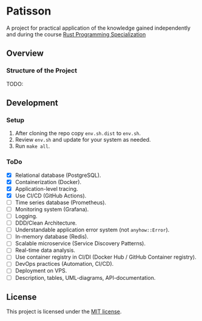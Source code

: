 # Patisson

A project for practical application of the knowledge gained independently and during the course [Rust Programming Specialization](https://www.coursera.org/specializations/rust-programming)

## Overview

### Structure of the Project

TODO:

## Development

### Setup

1. After cloning the repo copy `env.sh.dist` to `env.sh`.
2. Review `env.sh` and update for your system as needed.
3. Run `make all`.

### ToDo

- [x] Relational database (PostgreSQL).
- [x] Containerization (Docker).
- [x] Application-level tracing.
- [x] Use CI/CD (GitHub Actions).
- [ ] Time series database (Prometheus).
- [ ] Monitoring system (Grafana).
- [ ] Logging.
- [ ] DDD/Clean Architecture.
- [ ] Understandable application error system (not `anyhow::Error`).
- [ ] In-memory database (Redis).
- [ ] Scalable microservice (Service Discovery Patterns).
- [ ] Real-time data analysis.
- [ ] Use container registry in CI/DI (Docker Hub / GitHub Container registry).
- [ ] DevOps practices (Automation, CI/CD).
- [ ] Deployment on VPS.
- [ ] Description, tables, UML-diagrams, API-documentation.

## License

This project is licensed under the [MIT license](LICENSE).
